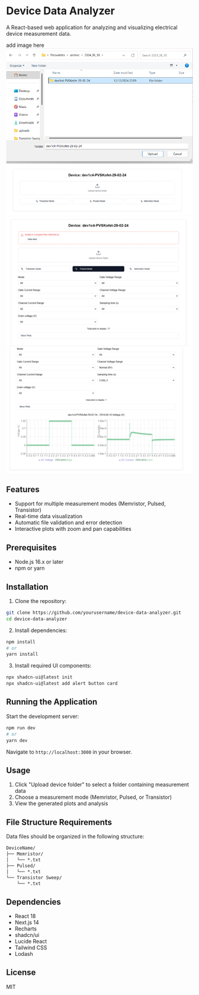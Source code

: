 # Device Data Analyzer

A React-based web application for analyzing and visualizing electrical device measurement data.

add image here
![alt text](./uploads/select_device_folder.png)
![alt text](./uploads/detected_modes.png)
![alt text](./uploads/filter_menu.png)
![alt text](./uploads/custom_filter.png)


## Features

- Support for multiple measurement modes (Memristor, Pulsed, Transistor)
- Real-time data visualization
- Automatic file validation and error detection
- Interactive plots with zoom and pan capabilities

## Prerequisites

- Node.js 16.x or later
- npm or yarn

## Installation

1. Clone the repository:
```bash
git clone https://github.com/yourusername/device-data-analyzer.git
cd device-data-analyzer
```

2. Install dependencies:
```bash
npm install
# or
yarn install
```

3. Install required UI components:
```bash
npx shadcn-ui@latest init
npx shadcn-ui@latest add alert button card
```

## Running the Application

Start the development server:
```bash
npm run dev
# or
yarn dev
```

Navigate to `http://localhost:3000` in your browser.

## Usage

1. Click "Upload device folder" to select a folder containing measurement data
2. Choose a measurement mode (Memristor, Pulsed, or Transistor)
3. View the generated plots and analysis

## File Structure Requirements

Data files should be organized in the following structure:
```
DeviceName/
├── Memristor/
│   └── *.txt
├── Pulsed/
│   └── *.txt
└── Transistor Sweep/
    └── *.txt
```

## Dependencies

- React 18
- Next.js 14
- Recharts
- shadcn/ui
- Lucide React
- Tailwind CSS
- Lodash

## License

MIT